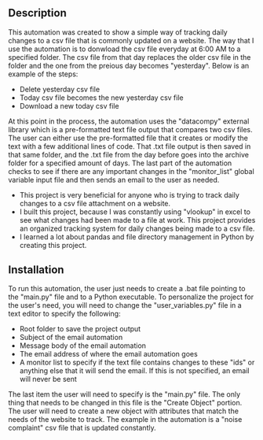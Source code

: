 # <Recurring-Change-Tracker>

## Description
This automation was created to show a simple way of tracking daily changes to a csv file that is commonly updated on a website. The way that I use
the automation is to donwload the csv file everyday at 6:00 AM to a specified folder. The csv file from that day replaces the older csv file in the 
folder and the one from the preious day becomes "yesterday". Below is an example of the steps:
- Delete yesterday csv file
- Today csv file becomes the new yesterday csv file
- Download a new today csv file

At this point in the process, the automation uses the "datacompy" external library which is a pre-formatted text file output that compares two csv files. 
The user can either use the pre-formatted file that it creates or modify the text with a few additional lines of code. That .txt file output is then saved
in that same folder, and the .txt file from the day before goes into the archive folder for a specified amount of days. The last part of the automation checks to see if there are any important changes in the "monitor_list" global variable input file and then sends an email to the user as needed. 

- This project is very beneficial for anyone who is trying to track daily changes to a csv file attachment on a website. 
- I built this project, because I was constantly using "vlookup" in excel to see what changes had been made to a file at work. This project provides 
an organized tracking system for daily changes being made to a csv file. 
- I learned a lot about pandas and file directory management in Python by creating this project.

## Installation
To run this automation, the user just needs to create a .bat file pointing to the "main.py" file and to a Python executable. To personalize the project
for the user's need, you will need to change the "user_variables.py" file in a text editor to specify the following:
- Root folder to save the project output 
- Subject of the email automation
- Message body of the email automation
- The email address of where the email automation goes
- A monitor list to specify if the text file contains changes to these "ids" or anything else that it will send the email. If this is not specified, an 
email will never be sent

The last item the user will need to specify is the "main.py" file. The only thing that needs to be changed in this file is the "Create Object" portion. 
The user will need to create a new object with attributes that match the needs of the website to track. The example in the automation is a "noise complaint" csv file that is updated constantly.
